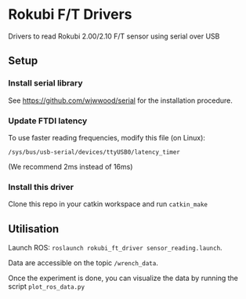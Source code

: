 # Rokubi F/T Drivers
Drivers to read Rokubi 2.00/2.10 F/T sensor using serial over USB

## Setup

### Install serial library
See https://github.com/wjwwood/serial for the installation procedure.

### Update FTDI latency
To use faster reading frequencies, modify this file (on Linux):

`/sys/bus/usb-serial/devices/ttyUSB0/latency_timer`

(We recommend 2ms instead of 16ms)

### Install this driver
Clone this repo in your catkin workspace and run `catkin_make`

## Utilisation
Launch ROS: `roslaunch rokubi_ft_driver sensor_reading.launch`. 

Data are accessible on the topic `/wrench_data`.

Once the experiment is done, you can visualize the data by running the script `plot_ros_data.py`
